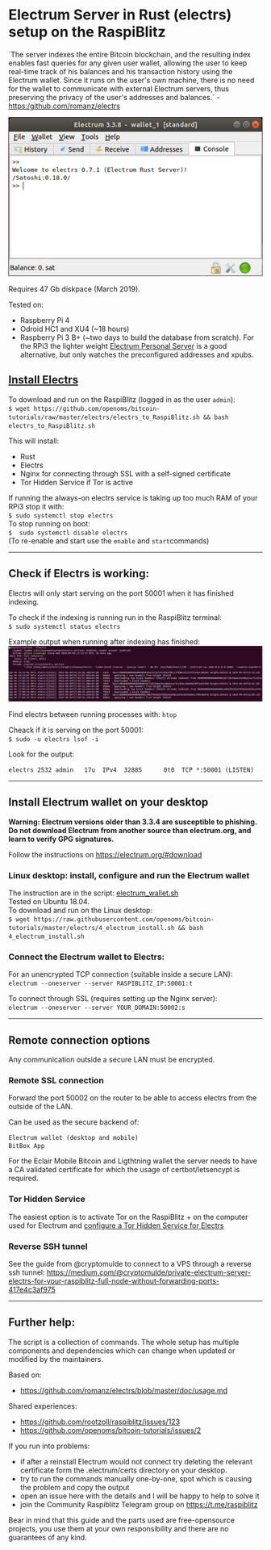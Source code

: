 # Electrum Server in Rust (electrs) setup on the RaspiBlitz

\`The server indexes the entire Bitcoin blockchain, and the resulting index enables fast queries for any given user wallet, allowing the user to keep real-time track of his balances and his transaction history using the Electrum wallet. Since it runs on the user's own machine, there is no need for the wallet to communicate with external Electrum servers, thus preserving the privacy of the user's addresses and balances.\` - [https:/github.com/romanz/electrs](https:/github.com/romanz/electrs)

![electrum](/electrs/images/electrum.png)

Requires 47 Gb diskpace (March 2019).

Tested on:
* Raspberry Pi 4
* Odroid HC1 and XU4 (~18 hours)
* Raspberry Pi 3 B+ (~two days to build the database from scratch). For the RPi3 the lighter weight [Electrum Personal Server](https://stadicus.github.io/RaspiBolt/raspibolt_64_electrum.html) is a good alternative, but only watches the preconfigured addresses and xpubs.

## [Install Electrs](1_electrs_on_RaspiBlitz.sh)

To download and run on the RaspiBlitz (logged in as the user `admin`):  
`$ wget https://github.com/openoms/bitcoin-tutorials/raw/master/electrs/electrs_to_RaspiBlitz.sh && bash electrs_to_RaspiBlitz.sh`  

This will install:
* Rust
* Electrs
* Nginx for connecting through SSL with a self-signed certificate
* Tor Hidden Service if Tor is active

If running the always-on electrs service is taking up too much RAM of your RPi3 stop it with:  
`$ sudo systemctl stop electrs`  
To stop running on boot:  
`$  sudo systemctl disable electrs`  
(To re-enable and start use the `enable` and `start`commands)  

---

## Check if Electrs is working:

Electrs will only start serving on the port 50001 when it has finished indexing.

To check if the indexing is running run in the RaspiBlitz terminal:  
`$ sudo systemctl status electrs`  

Example output when running after indexing has finished:
![electrs status](/electrs/images/electrs_status.png)

Find electrs between running processes with:
`htop`

Cheack if it is serving on the port 50001:  
`$ sudo -u electrs lsof -i`

Look for the output:
```
electrs 2532 admin   17u  IPv4  32885      0t0  TCP *:50001 (LISTEN)
```


---

## Install Electrum wallet on your desktop

**Warning: Electrum versions older than 3.3.4 are susceptible to phishing. Do not download Electrum from another source than electrum.org, and learn to verify GPG signatures.**

Follow the instructions on https://electrum.org/#download

### Linux desktop: install, configure and run the Electrum wallet
The instruction are in the script: [electrum_wallet.sh](electrum_wallet.sh)  
Tested on Ubuntu 18.04.  
To download and run on the Linux desktop:  
`$ wget https://raw.githubusercontent.com/openoms/bitcoin-tutorials/master/electrs/4_electrum_install.sh && bash 4_electrum_install.sh`  


### Connect the Electrum wallet to Electrs:

For an unencrypted TCP connection (suitable inside a secure LAN):  
`electrum --oneserver --server RASPIBLITZ_IP:50001:t` 

To connect through SSL (requires setting up the Nginx server):  
`electrum --oneserver --server YOUR_DOMAIN:50002:s`

---

## Remote connection options
Any communication outside a secure LAN must be encrypted.  

### Remote SSL connection

Forward the port 50002 on the router to be able to access electrs from the outside of the LAN.

Can be used as the secure backend of:

    Electrum wallet (desktop and mobile)
    BitBox App

For the Eclair Mobile Bitcoin and Ligthtning wallet the server needs to have a CA validated certificate
for which the usage of certbot/letsencypt is required.

### Tor Hidden Service

The easiest option is to activate Tor on the RaspiBlitz + on the computer used for Electrum and [configure a Tor Hidden Service for Electrs](Tor_Hidden_Service_for_Electrs.md)

### Reverse SSH tunnel
See the guide from @cryptomulde to connect to a VPS through a reverse ssh tunnel: https://medium.com/@cryptomulde/private-electrum-server-electrs-for-your-raspiblitz-full-node-without-forwarding-ports-417e4c3af975  

---

## Further help: 

The script is a collection of commands. The whole setup has multiple components and dependencies which can change when updated or modified by the maintainers.  

Based on:
* https://github.com/romanz/electrs/blob/master/doc/usage.md  

Shared experiences:
* https://github.com/rootzoll/raspiblitz/issues/123 
* https://github.com/openoms/bitcoin-tutorials/issues/2

If you run into problems:

* if after a reinstall Electrum would not connect try deleting the relevant certificate form the .electrum/certs directory on your desktop.
* try to run the commands manually one-by-one, spot which is causing the problem and copy the output
* open an issue here with the details and I will be happy to help to solve it  
* join the Community Raspiblitz Telegram group on https://t.me/raspiblitz 

Bear in mind that this guide and the parts used are free-opensource projects, you use them at your own responsibility and there are no guarantees of any kind.
